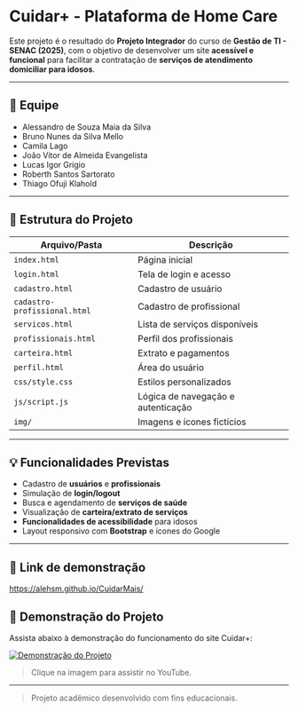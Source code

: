 # Cuidar+ - Plataforma de Home Care

Este projeto é o resultado do **Projeto Integrador** do curso de **Gestão de TI - SENAC (2025)**, com o objetivo de desenvolver um site **acessível e funcional** para facilitar a contratação de **serviços de atendimento domiciliar para idosos**.

---

## 👥 Equipe

- Alessandro de Souza Maia da Silva  
- Bruno Nunes da Silva Mello  
- Camila Lago  
- João Vitor de Almeida Evangelista  
- Lucas Igor Grigio  
- Roberth Santos Sartorato  
- Thiago Ofuji Klahold  

---

## 📁 Estrutura do Projeto

| Arquivo/Pasta                | Descrição                           |
|------------------------------|-------------------------------------|
| `index.html`                 | Página inicial                      |
| `login.html`                 | Tela de login e acesso              |
| `cadastro.html`              | Cadastro de usuário                 |
| `cadastro-profissional.html` | Cadastro de profissional            |
| `servicos.html`              | Lista de serviços disponíveis       |
| `profissionais.html`         | Perfil dos profissionais            |
| `carteira.html`              | Extrato e pagamentos                |
| `perfil.html`                | Área do usuário                     |
| `css/style.css`              | Estilos personalizados              |
| `js/script.js`               | Lógica de navegação e autenticação  |
| `img/`                       | Imagens e ícones fictícios          |

---

## 💡 Funcionalidades Previstas

- Cadastro de **usuários** e **profissionais**
- Simulação de **login/logout**
- Busca e agendamento de **serviços de saúde**
- Visualização de **carteira/extrato de serviços**
- **Funcionalidades de acessibilidade** para idosos
- Layout responsivo com **Bootstrap** e ícones do Google

---

## 🔗 Link de demonstração

https://alehsm.github.io/CuidarMais/

## 🎥 Demonstração do Projeto

Assista abaixo à demonstração do funcionamento do site Cuidar+:

[![Demonstração do Projeto](https://img.youtube.com/vi/ID_DO_VIDEO/hqdefault.jpg)](https://youtu.be/iEhWpRxdMJY)

> Clique na imagem para assistir no YouTube.


---

> Projeto acadêmico desenvolvido com fins educacionais.
